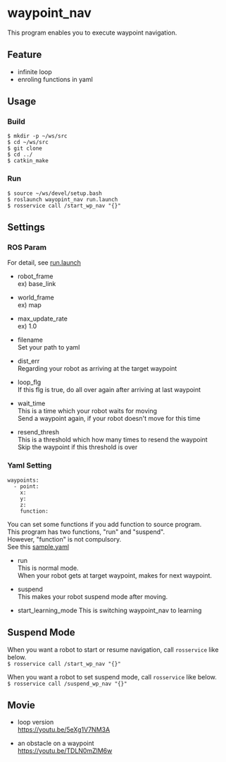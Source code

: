 # waypoint_nav
This program enables you to execute waypoint navigation.

## Feature
- infinite loop
- enroling functions in yaml

## Usage
### Build
```
$ mkdir -p ~/ws/src
$ cd ~/ws/src
$ git clone 
$ cd ../
$ catkin_make
```

### Run
```
$ source ~/ws/devel/setup.bash
$ roslaunch wayopint_nav run.launch
$ rosservice call /start_wp_nav "{}"
```

## Settings
### ROS Param
For detail, see [run.launch](https://github.com/tiger0421/waypoint_nav/blob/main/launch/run.launch)
- robot_frame  
  ex) base_link

- world_frame  
  ex) map

- max_update_rate  
  ex) 1.0

- filename  
  Set your path to yaml

- dist_err  
  Regarding your robot as arriving at the target waypoint

- loop_flg  
  If this flg is true, do all over again after arriving at last waypoint

- wait_time  
  This is a time which your robot waits for moving  
  Send a waypoint again, if your robot doesn't move for this time

- resend_thresh  
  This is a threshold which how many times to resend the waypoint  
  Skip the waypoint if this threshold is over

### Yaml Setting
```
waypoints:
  - point:
    x:
    y:
    z:
    function:
```
You can set some functions if you add function to source program.  
This program has two functions, "run" and "suspend".  
However, "function" is not compulsory.  
See this [sample.yaml](https://github.com/tiger0421/waypoint_nav/blob/main/config/sample.yaml)

- run  
  This is normal mode.  
  When your robot gets at target waypoint, makes for next waypoint.

- suspend  
  This makes your robot suspend mode after moving.
- start_learning_mode
  This is switching waypoint_nav to learning
## Suspend Mode
When you want a robot to start or resume navigation, call `rosservice` like below.  
`
$ rosservice call /start_wp_nav "{}"
`

When you want a robot to set suspend mode, call `rosservice` like below.  
`
$ rosservice call /suspend_wp_nav "{}"
`

## Movie
- loop version  
https://youtu.be/5eXg1V7NM3A

- an obstacle on a waypoint  
https://youtu.be/TDLN0mZlM6w
